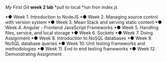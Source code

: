 *My First Git*
**week 2 lab**
*pull to local
*run fron index.js

*● Week 1. Introduction to NodeJS
*● Week 2. Managing source control with version system
*● Week 3. Mean Stack and serving static content
*● Week 4. Angular - Frontend JavaScript Frameworks
*● Week 5. Handling files, service, and local storage
*● Week 6. Sockets
*● Week 7. Doing Assignment
*● Week 8. Introduction to NoSQL databases
*● Week 9. NoSQL database queries
*● Week 10. Unit testing frameworks and methodologies
*● Week 11. End to end testing frameworks
*● Week 12. Demonstrating Assignment

